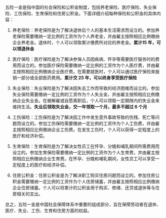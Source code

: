 
五险一金是指中国的社会保险和公积金制度，包括养老保险、医疗保险、失业保险、工伤保险、生育保险和住房公积金。下面详细介绍每种保险和公积金的具体内容：

1. 养老保险：养老保险是为了解决退休后个人的基本生活需求而设立的。参加养老保险需要缴纳一定比例的工资作为个人养老金，并由雇主按照相应比例缴纳企业养老金。退休时，个人可以领取累计缴费所对应的养老金。**累计15 年，可以领退休金**

2. 医疗保险：医疗保险是为了解决参保人员因疾病、怀孕等需要医疗服务时的费用而设立的。参加医疗保险需要缴纳一定比例的工资作为个人医疗费，并由雇主按照相应比例缴纳企业医疗费。在需要就医时，个人可以通过医疗保险来报销一部分或全部医药费用。**累计交 25 年，可以终身享受医疗保险**

3. 失业保险：失业保险是为了解决因失去工作而导致的经济困难而设立的。参加失业保险需要缴纳一定比例的工资作为个人失业金，并由雇主按照相应比例缴纳企业失业金。在被解雇或自愿离职后，个人可以领取一定期限内的失业金来维持生活。**失业后领取失业金，交一年领取一个月，最多不超过 6 个月**

4. 工伤保险：工伤保险是为了解决因工作中发生意外事故导致的伤残、死亡等问题而设立的。参加工伤保险需要缴纳一定比例的工资作为个人工伤费，并由雇主按照相应比例缴纳企业工伤费。在发生工伤时，个人可以获得一定程度上的医疗和经济补偿。

5. 生育保险：生育保险是为了解决女性员工在怀孕、分娩和哺乳期间所需费用而设立的。参加生育保险需要缴纳一定比例的工资作为个人生育费，并由雇主按照相应比例缴纳企业生育费。在怀孕、分娩和哺乳期间，女性员工可以享受一定程度上的医疗和经济补偿。

6. 住房公积金：住房公积金是为了解决职工购买住房问题而设立的。参加住房公积金需要缴纳一定比例的工资作为个人住房储蓄，并由雇主按照相应比例缴纳企业住房储蓄。个人可以将累计的公积金用于购买、修缮、还贷或退休等与住房相关的支出。

总之，五险一金是中国社会保障体系中重要的组成部分，旨在保障劳动者在退休、医疗、失业、工伤、生育和住房方面的权益。